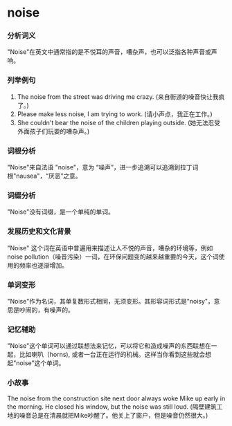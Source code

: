 # noise

### 分析词义

  

"Noise"在英文中通常指的是不悦耳的声音，嘈杂声，也可以泛指各种声音或声响。

  

### 列举例句

  

1.  The noise from the street was driving me crazy. (来自街道的噪音快让我疯了。)
2.  Please make less noise, I am trying to work. (请小声点，我正在工作。)
3.  She couldn't bear the noise of the children playing outside. (她无法忍受外面孩子们玩耍的嘈杂声。)

  

### 词根分析

  

"Noise"来自法语 "noise"，意为 “噪声”，进一步追溯可以追溯到拉丁词根"nausea"，“厌恶”之意。

  

### 词缀分析

  

"Noise"没有词缀，是一个单纯的单词。

  

### 发展历史和文化背景

  

"Noise" 这个词在英语中普遍用来描述让人不悦的声音，嘈杂的环境等，例如noise pollution（噪音污染）一词，在环保问题变的越来越重要的今天，这个词使用的频率也逐渐增加。

  

### 单词变形

  

"Noise"作为名词，其单复数形式相同，无须变形。其形容词形式是"noisy"，意思是吵闹的，有噪声的。

  

### 记忆辅助

  

"Noise"这个单词可以通过联想法来记忆，可以将它和造成噪声的东西联想在一起，比如喇叭（horns), 或者一台正在运行的机械。这样当你看到这些就会想起"noise"这个单词。

  

### 小故事

  

The noise from the construction site next door always woke Mike up early in the morning. He closed his window, but the noise was still loud. (隔壁建筑工地的噪音总是在清晨就把Mike吵醒了。他关上了窗户，但是噪音仍然很大。)
